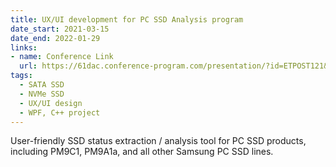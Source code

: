 ```yaml
---
title: UX/UI development for PC SSD Analysis program
date_start: 2021-03-15
date_end: 2022-01-29
links:
- name: Conference Link
  url: https://61dac.conference-program.com/presentation/?id=ETPOST121&sess=sess233
tags:
  - SATA SSD
  - NVMe SSD
  - UX/UI design
  - WPF, C++ project
---
```


User-friendly SSD status extraction / analysis tool for PC SSD products, including PM9C1, PM9A1a, and all other Samsung PC SSD lines.  

<!--more-->
